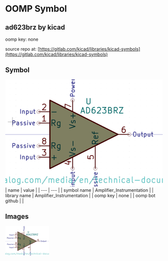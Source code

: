 # OOMP Symbol  
## ad623brz  by kicad  
  
oomp key: none  
  
source repo at: [https://gitlab.com/kicad/libraries/kicad-symbols](https://gitlab.com/kicad/libraries/kicad-symbols)  
## Symbol  
  
[![working.png](working_600.png)](working.png)  
| name | value | 
| --- | --- | 
| symbol name | Amplifier_Instrumentation | 
| library name | Amplifier_Instrumentation | 
| oomp key | none | 
| oomp bot github |  | 
## Images  
  
[![working.png](working_140.png)](working.png)  
